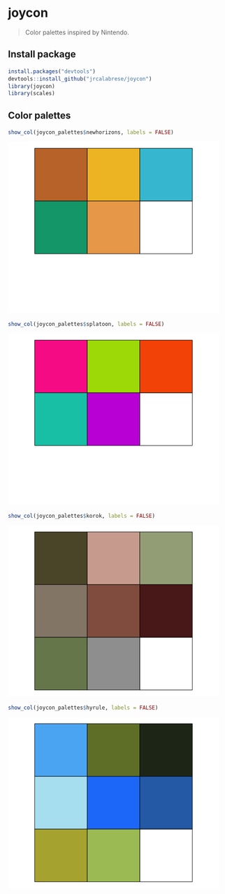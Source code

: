 # joycon

> Color palettes inspired by Nintendo.

## Install package

``` r
install.packages("devtools")
devtools::install_github("jrcalabrese/joycon")
library(joycon)
library(scales)
```

## Color palettes

``` r
show_col(joycon_palettes$newhorizons, labels = FALSE)
```

![](example_images/newhorizons.png)

``` r
show_col(joycon_palettes$splatoon, labels = FALSE)
```

![](example_images/splatoon.png)


``` r
show_col(joycon_palettes$korok, labels = FALSE)
```

![](example_images/korok.png)

``` r
show_col(joycon_palettes$hyrule, labels = FALSE)
```

![](example_images/hyrule.png)



